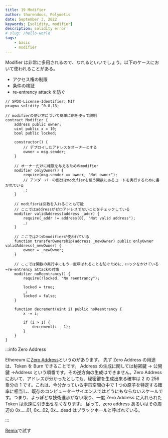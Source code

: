 ```yaml
---
title: 19 Modifier
author: thurendous, Polymetis
date: September 3, 2022
keywords: [solidity, modifier]
description: solidity error
# slug: /hello-world
tags:
    - basic
    - modifier
---
```


Modifier は非常に多用されるので、なれるといいでしょう。以下のケースにおいて使われることがある。

-   アクセス権の制限
-   条件の検証
-   re-entrency attack を防ぐ

```sol
// SPDX-License-Identifier: MIT
pragma solidity ^0.8.13;

// modifierの使い方について簡単に例を使って説明
contract Modifier {
    address public owner;
    uint public x = 10;
    bool public locked;

    constructor() {
        // デプロイしたアドレスをオーナーとする
        owner = msg.sender;
    }

    // オーナーだけに権限を与えるためのmodifier
    modifier onlyOwner() {
        require(msg.sender == owner, "Not owner");
        // アンダーバーの部分はmodifierを使う関数にあるコードを実行するために書かれている
        _;
    }

    // modifierは引数を入れることも可能
    // ここではaddressがゼロアドレスでないことをチェックしている
    modifier validAddress(address _addr) {
        require(_addr != address(0), "Not valid address");
        _;
    }

    // ここでは2つのmodifierが使われている
    function transferOwnership(address _newOwner) public onlyOwner validAddress(_newOwner) {
        owner = _newOwner;
    }

    // ここでは関数の実行中にもう一度呼ばれることを防ぐために、ロックをかけている→re-entrency attackの対策
    modifier noReentrancy() {
        require(!locked, "No reentrancy");

        locked = true;
        _;
        locked = false;
    }

    function decrement(uint i) public noReentrancy {
        x -= i;

        if (i > 1) {
            decrement(i - 1);
        }
    }
}

```

:::info Zero Address

Ethereum に[Zero Address](https://etherscan.io/address/0x0000000000000000000000000000000000000000)というのがあります。
先ず Zero Address の用途は、Token を Burn できることです。
Address の生成に関しては秘密鍵 → 公開鍵 →Address という順番です。その逆方向の生成はできません。Zero Address において、アドレスが分かったとしても、秘密鍵を生成出来る確率は 2 の 256 乗分の 1 です。これは、今分かっている宇宙空間の中で 1 つの原子を特定する確率に相当し、既存のコンピューターサイエンスではどうにもならないスケールです。つまり、よっぽどな技術進歩がない限り、一度 Zero Address に入れられた Token は永遠に引き出せなくなります。
従って、zero address あるいはその周辺の 0x.....01, 0x...02, 0x....dead はブラックホールと呼ばれている。

:::

[Remix](https://remix.ethereum.org/)で試す
